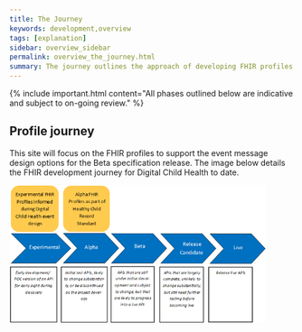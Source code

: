 ```yaml
---
title: The Journey
keywords: development,overview
tags: [explanation]
sidebar: overview_sidebar
permalink: overview_the_journey.html
summary: The journey outlines the approach of developing FHIR profiles for Digital Child Health (DCH) Events and the journey taken to define and mature the messaging solution.
---
```


{% include important.html content="All phases outlined below are indicative and subject to on-going review." %}

## Profile journey ##

This site will focus on the FHIR profiles to support the event message design options for the Beta specification release. The image below details the FHIR development journey for Digital Child Health to date.

<img src="images/overview/dchjourney.png" style="width:90%;max-width: 90%;">
